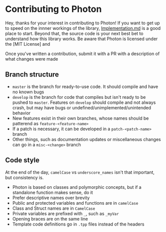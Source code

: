 # Contributing to Photon
Hey, thanks for your interest in contributing to Photon! If you want to get up
to speed on the innner workings of the library, [Implementation.md] is a good
place to start. Beyond that, the source code is your next best bet to understand
how this library works. Be aware that Photon is licensed under the [MIT License]
and

Once you've written a contribution, submit it with a PR with a description of
what changes were made

## Branch structure
* `master` is the branch for ready-to-use code. It should compile and have no
  known bugs
* `develop` is the branch for code that compiles but isn't ready to be pushed to
  `master`. Features on `develop` should compile and not always crash, but may
  have bugs or undefined/unimplemented/unintended behavior
* New features exist in their own branches, whose names should be patterend as
  `feature-<feature-name>`
* If a patch is necessary, it can be developed in a `patch-<patch-name>` branch
* Other things, such as documentation updates or miscellaneous changes can go in
  a `misc-<change>` branch


## Code style
At the end of the day, `camelCase` vs `underscore_names` isn't that important,
but consistency is. 

* Photon is based on classes and polymorphic concepts, but if a standalone
  function makes sense, do it
* Prefer descriptive names over brevity
* Public and protected variables and functions are in `camelCase`
* Class and Struct names are in `CamelCase`
* Private variables are prefixed with `_`, such as `_myVar`
* Opening braces are on the same line
* Template code definitions go in `.tpp` files instead of the headers


[Implementation.md]: ./Implementation.md
